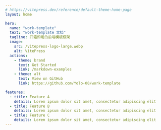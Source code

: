 ```yaml
---
# https://vitepress.dev/reference/default-theme-home-page
layout: home

hero:
  name: "work-template"
  text: "work-template 文档"
  tagline: 开箱即用的前端模板框架
  image:
    src: /vitepress-logo-large.webp
    alt: VitePress
  actions:
    - theme: brand
      text: Get Started
      link: /markdown-examples
    - theme: alt
      text: View on GitHub
      link: https://github.com/Yolo-00/work-template

features:
  - title: Feature A
    details: Lorem ipsum dolor sit amet, consectetur adipiscing elit
  - title: Feature B
    details: Lorem ipsum dolor sit amet, consectetur adipiscing elit
  - title: Feature C
    details: Lorem ipsum dolor sit amet, consectetur adipiscing elit
---
```


<script setup>
import { VPTeamMembers } from 'vitepress/theme'

const members = [
  {
    avatar: 'https://www.github.com/Yolo-00.png',
    name: 'Yolo-00',
    title: 'Creator',
    links: [
      { icon: 'github', link: 'https://github.com/Yolo-00' },
      { icon: 'x', link: 'https://twitter.com/Yolo__00' }
    ]
  },
]
</script>

<VPTeamMembers size="small" :members="members" />

